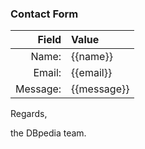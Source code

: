 ### Contact Form

| Field    | Value       |
| --------:|:----------- |
| Name:    | {{name}}    |
| Email:   | {{email}}   |
| Message: | {{message}} |

Regards,

the DBpedia team.
